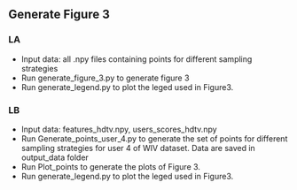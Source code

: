 ## Generate Figure 3

### LA
* Input data: all .npy files containing points for different sampling strategies
* Run generate_figure_3.py to generate figure 3
* Run generate_legend.py to plot the leged used in Figure3.

### LB
* Input data: features_hdtv.npy, users_scores_hdtv.npy
* Run Generate_points_user_4.py to generate the set of points for different sampling strategies for user 4 of WIV dataset. Data are saved in output_data folder
* Run Plot_points to generate the plots of Figure 3.
* Run generate_legend.py to plot the leged used in Figure3.